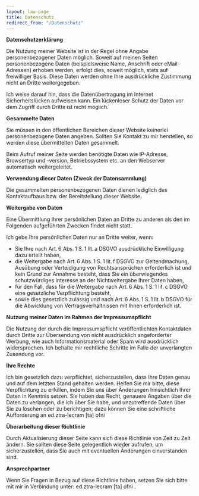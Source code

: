 ```yaml
---
layout: law-page
title: Datenschutz
redirect_from: "/Datenschutz"
---
```


**Datenschutzerklärung**

Die Nutzung meiner Website ist in der Regel ohne Angabe personenbezogener Daten möglich. Soweit auf meinen Seiten personenbezogene Daten (beispielsweise Name, Anschrift oder eMail-Adressen) erhoben werden, erfolgt dies, soweit möglich, stets auf freiwilliger Basis. Diese Daten werden ohne Ihre ausdrückliche Zustimmung nicht an Dritte weitergegeben.

Ich weise darauf hin, dass die Datenübertragung im Internet Sicherheitslücken aufweisen kann. Ein lückenloser Schutz der Daten vor dem Zugriff durch Dritte ist nicht möglich.


**Gesammelte Daten**

Sie müssen in den öffentlichen Bereichen dieser Website keinerlei personenbezogene Daten angeben. Sollten Sie Kontakt zu mir herstellen, so werden diese übermittelten Daten gesammelt.

Beim Aufruf meiner Seite werden benötigte Daten wie IP-Adresse, Browsertyp und -version, Betriebssystem etc. an den Webserver automatisch weitergeleitet.


**Verwendung dieser Daten (Zweck der Datensammlung)**

Die gesammelten personenbezogenen Daten dienen lediglich des Kontaktaufbaus bzw. der Bereitstellung dieser Website.


**Weitergabe von Daten**

Eine Übermittlung Ihrer persönlichen Daten an Dritte zu anderen als den im Folgenden aufgeführten Zwecken findet nicht statt.

Ich gebe Ihre persönlichen Daten nur an Dritte weiter, wenn:

* Sie Ihre nach Art. 6 Abs. 1 S. 1 lit. a DSGVO ausdrückliche Einwilligung dazu erteilt haben,
* die Weitergabe nach Art. 6 Abs. 1 S. 1 lit. f DSGVO zur Geltendmachung, Ausübung oder Verteidigung von Rechtsansprüchen erforderlich ist und kein Grund zur Annahme besteht, dass Sie ein überwiegendes schutzwürdiges Interesse an der Nichtweitergabe Ihrer Daten haben,
* für den Fall, dass für die Weitergabe nach Art. 6 Abs. 1 S. 1 lit. c DSGVO eine gesetzliche Verpflichtung besteht,
* sowie dies gesetzlich zulässig und nach Art. 6 Abs. 1 S. 1 lit. b DSGVO für die Abwicklung von Vertragsverhältnissen mit Ihnen erforderlich ist.


**Nutzung meiner Daten im Rahmen der Impressumspflicht**

Die Nutzung der durch die Impressumspflicht veröffentlichten Kontaktdaten durch Dritte zur Übersendung von nicht ausdrücklich angeforderter Werbung, wie auch Informationsmaterial oder Spam wird ausdrücklich widersprochen. Ich behalte mir rechtliche Schritte im Falle der unverlangten Zusendung vor.


**Ihre Rechte**

Ich bin gesetzlich dazu verpflichtet, sicherzustellen, dass Ihre Daten genau und auf dem letzten Stand gehalten werden. Helfen Sie mir bitte, diese Verpflichtung zu erfüllen, indem Sie uns über Änderungen hinsichtlich Ihrer Daten in Kenntnis setzen. Sie haben das Recht, genauere Angaben über die Daten zu verlangen, die ich über Sie habe, und unzutreffende Daten über Sie zu löschen oder zu berichtigen; dazu können Sie eine schriftliche Aufforderung an <span class="bot">ed.ztra-lecram [ta] ofni </span>


**Überarbeitung dieser Richtlinie**

Durch Aktualisierung dieser Seite kann sich diese Richtlinie von Zeit zu Zeit ändern. Sie sollten diese Seite gelegentlich wieder aufrufen, um sicherzustellen, dass Sie auch mit eventuellen Änderungen einverstanden sind.


**Ansprechpartner**

Wenn Sie Fragen in Bezug auf diese Richtlinie haben, setzen Sie sich bitte mit mir in Verbindung unter: <span class="bot">ed.ztra-lecram [ta] ofni </span> .
